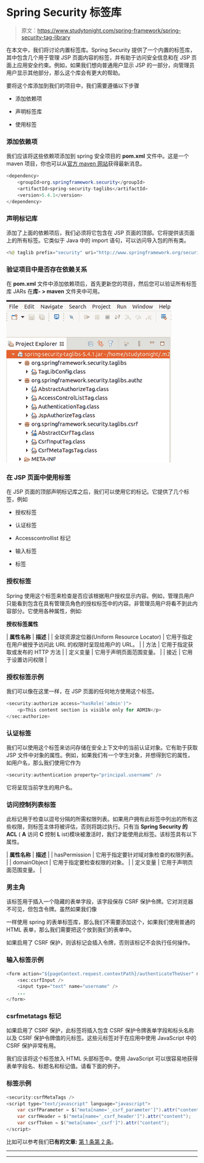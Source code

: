 # Spring Security 标签库

> 原文：<https://www.studytonight.com/spring-framework/spring-security-tag-library>

在本文中，我们将讨论内置标签库。Spring Security 提供了一个内置的标签库，其中包含几个用于管理 JSP 页面内容的标签，并有助于访问安全信息和在 JSP 页面上应用安全约束。例如，如果我们想向普通用户显示 JSP 的一部分，向管理员用户显示其他部分，那么这个库会有更大的帮助。

要将这个库添加到我们的项目中，我们需要遵循以下步骤

*   添加依赖项

*   声明标签库

*   使用标签

### 添加依赖项

我们应该将这些依赖项添加到 spring 安全项目的 **pom.xml** 文件中。这是一个 maven 项目，你也可以从[官方 maven 网站](https://mvnrepository.com/artifact/org.springframework.security/spring-security-taglibs)获得最新消息。

```java
<dependency>
    <groupId>org.springframework.security</groupId>
    <artifactId>spring-security-taglibs</artifactId>
    <version>5.4.1</version>
</dependency> 
```

### 声明标记库

添加了上面的依赖项后，我们必须将它包含在 JSP 页面的顶部。它将提供该页面上的所有标签。它类似于 Java 中的 import 语句，可以访问导入包的所有类。

```java
<%@ taglib prefix="security" uri="http://www.springframework.org/security/tags" %>
```

### 验证项目中是否存在依赖关系

在 **pom.xml** 文件中添加依赖项后，首先更新您的项目，然后您可以验证所有标签库 JARs 在**库- > maven** 文件夹中可用。

![](img/cc3e518c0733a833fab0659b3a0ee1f3.png)

### 在 JSP 页面中使用标签

在 JSP 页面的顶部声明标记库之后，我们可以使用它的标记。它提供了几个标签，例如

*   授权标签

*   认证标签

*   Accesscontrollist 标记

*   输入标签

*   标签

### 授权标签

Spring 使用这个标签来检查是否应该根据用户授权显示内容。例如，管理员用户只能看到包含在具有管理员角色的授权标签中的内容。非管理员用户将看不到此内容部分。它使用各种属性，例如:

**授权标签属性**

| **属性名称** | **描述** |
| 全球资源定位器(Uniform Resource Locator) | 它用于指定在用户被授予访问此 URL 的权限时呈现给用户的 URL。 |
| 方法 | 它用于指定获取或发布的 HTTP 方法 |
| 定义变量 | 它用于声明页面范围变量。 |
| 接近 | 它用于设置访问权限 |

### **授权标签示例**

我们可以像在这里一样，在 JSP 页面的任何地方使用这个标签。

```java
<security:authorize access="hasRole('admin')">
    <p>This content section is visible only for ADMIN</p>
</sec:authorize>
```

### 认证标签

我们可以使用这个标签来访问存储在安全上下文中的当前认证对象。它有助于获取 JSP 文件中对象的属性。例如，如果我们有一个学生对象，并想得到它的属性，如用户名，那么我们使用它作为

```java
<security:authentication property="principal.username" />
```

它将呈现当前学生的用户名。

### 访问控制列表标签

此标记用于检查以逗号分隔的所需权限列表。如果用户拥有此标签中列出的所有这些权限，则标签主体将被评估，否则将跳过执行。只有当 **Spring Security 的 ACL** ( **A** 访问 **C** 控制 **L** ist)模块被激活时，我们才能使用此标签。该标签具有以下属性。

| **属性名称** | **描述** |
| hasPermission | 它用于指定要针对域对象检查的权限列表。 |
| domainObject | 它用于指定要检查权限的对象。 |
| 定义变量 | 它用于声明页面范围变量。 |

### 男主角

该标签用于插入一个隐藏的表单字段，该字段保存 CSRF 保护令牌。它对浏览器不可见，但包含令牌。虽然如果我们像

<form>一样使用 spring 的表单标签库，那么我们不需要添加这个，如果我们使用普通的 HTML 表单，那么我们需要把这个放到我们的表单中。</form>

如果启用了 CSRF 保护，则该标记会插入令牌，否则该标记不会执行任何操作。

### 输入标签示例

```java
<form action="${pageContext.request.contextPath}/authenticateTheUser" method="post">
    <sec:csrfInput />
    <input type="text" name="username" />
    ...
</form>
```

### csrfmetatags 标记

如果启用了 CSRF 保护，此标签将插入包含 CSRF 保护令牌表单字段和标头名称以及 CSRF 保护令牌值的元标签。这些元标签对于在应用中使用 JavaScript 中的 CSRF 保护非常有用。

我们应该将这个标签放入 HTML 头部标签中。使用 JavaScript 可以很容易地获得表单字段名、标题名和标记值。请看下面的例子。

### 标签示例

```java
<security:csrfMetaTags />
<script type="text/javascript" language="javascript">
    var csrfParameter = $("meta[name='_csrf_parameter']").attr("content");
    var csrfHeader = $("meta[name='_csrf_header']").attr("content");
    var csrfToken = $("meta[name='_csrf']").attr("content");
</script>
```

比如可以参考我们**已有的文章:** [第 1 条](http://www.studytonight.com/spring-framework/display-data-based-on-rbac)[第 2 条](https://www.studytonight.com/spring-framework/user-information)。

* * *

* * *